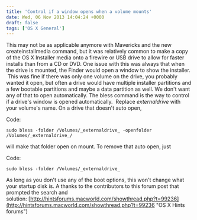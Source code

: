 ```yaml
---
title: 'Control if a window opens when a volume mounts'
date: Wed, 06 Nov 2013 14:04:24 +0000
draft: false
tags: ['OS X General']
---
```


This may not be as applicable anymore with Mavericks and the new createinstallmedia command, but it was relatively common to make a copy of the OS X Installer media onto a firewire or USB drive to allow for faster installs than from a CD or DVD. One issue with this was always that when the drive is mounted, the Finder would open a window to show the installer.  This was fine if there was only one volume on the drive, you probably wanted it open, but often a drive would have multiple installer partitions and a few bootable partitions and maybe a data partition as well. We don't want any of that to open automatically. The bless command is the way to control if a drive's window is opened automatically.  Replace _externaldrive_ with your volume's name. On a drive that doesn't auto open,

Code:

```
sudo bless -folder /Volumes/_externaldrive_ -openfolder /Volumes/_externaldrive_/
```

will make that folder open on mount. To remove that auto open, just

Code:

```
sudo bless -folder /Volumes/_externaldrive_
```

As long as you don't use any of the boot options, this won't change what your startup disk is. A thanks to the contributors to this forum post that prompted the search and solution: [http://hintsforums.macworld.com/showthread.php?t=99236](http://hintsforums.macworld.com/showthread.php?t=99236 "OS X Hints forums")